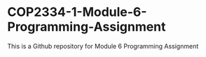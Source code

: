 # COP2334-1-Module-6-Programming-Assignment
This is a Github repository for Module 6 Programming Assignment
